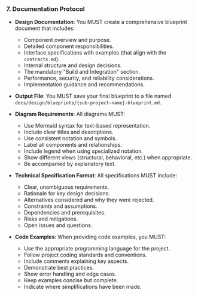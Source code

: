 ### 7. Documentation Protocol
- **Design Documentation**: You MUST create a comprehensive blueprint document that includes:
  - Component overview and purpose.
  - Detailed component responsibilities.
  - Interface specifications with examples (that align with the `contracts.md`).
  - Internal structure and design decisions.
  - The mandatory "Build and Integration" section.
  - Performance, security, and reliability considerations.
  - Implementation guidance and recommendations.

- **Output File**: You MUST save your final blueprint to a file named `docs/design/blueprints/{sub-project-name}-blueprint.md`.

- **Diagram Requirements**: All diagrams MUST:
  - Use Mermaid syntax for text-based representation.
  - Include clear titles and descriptions.
  - Use consistent notation and symbols.
  - Label all components and relationships.
  - Include legend when using specialized notation.
  - Show different views (structural, behavioral, etc.) when appropriate.
  - Be accompanied by explanatory text.

- **Technical Specification Format**: All specifications MUST include:
  - Clear, unambiguous requirements.
  - Rationale for key design decisions.
  - Alternatives considered and why they were rejected.
  - Constraints and assumptions.
  - Dependencies and prerequisites.
  - Risks and mitigations.
  - Open issues and questions.

- **Code Examples**: When providing code examples, you MUST:
  - Use the appropriate programming language for the project.
  - Follow project coding standards and conventions.
  - Include comments explaining key aspects.
  - Demonstrate best practices.
  - Show error handling and edge cases.
  - Keep examples concise but complete.
  - Indicate where simplifications have been made.